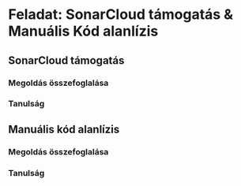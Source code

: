 # Feladat: SonarCloud támogatás & Manuális Kód alanlízis

## SonarCloud támogatás

### Megoldás összefoglalása

### Tanulság

## Manuális kód alanlízis

### Megoldás összefoglalása

### Tanulság
